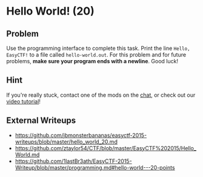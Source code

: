 # Hello World! (20)

## Problem

Use the programming interface to complete this task. Print the line `Hello, EasyCTF!` to a file called `hello-world.out`. For this problem and for future problems,&nbsp;**make sure your program ends with a newline**. Good luck!

## Hint

If you're really stuck, contact one of the mods on the [chat](https://www.easyctf.com/chat), or check out our [video tutorial](https://www.youtube.com/watch?v=GP1ZfzRSclQ)!

## External Writeups

* https://github.com/jbmonsterbananas/easyctf-2015-writeups/blob/master/hello_world_20.md
* https://github.com/ztaylor54/CTF/blob/master/EasyCTF%202015/Hello_World.md
* https://github.com/1lastBr3ath/EasyCTF-2015-Writeup/blob/master/programming.md#hello-world---20-points
